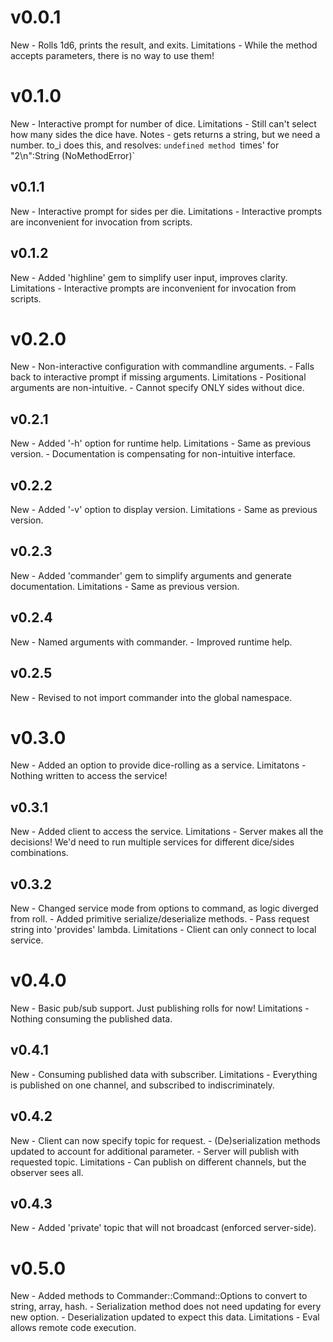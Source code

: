 v0.0.1
======
  New
    - Rolls 1d6, prints the result, and exits.
  Limitations
    - While the method accepts parameters, there is no way to use them!

v0.1.0
======
  New
    - Interactive prompt for number of dice.
  Limitations
    - Still can't select how many sides the dice have.
  Notes
    - gets returns a string, but we need a number. to_i does this, and resolves:
      `undefined method `times' for "2\n":String (NoMethodError)`

v0.1.1
------
  New
    - Interactive prompt for sides per die.
  Limitations
    - Interactive prompts are inconvenient for invocation from scripts.

v0.1.2
------
  New
    - Added 'highline' gem to simplify user input, improves clarity.
  Limitations
    - Interactive prompts are inconvenient for invocation from scripts.

v0.2.0
======
  New
    - Non-interactive configuration with commandline arguments.
    - Falls back to interactive prompt if missing arguments.
  Limitations
    - Positional arguments are non-intuitive.
    - Cannot specify ONLY sides without dice.

v0.2.1
------
  New
    - Added '-h' option for runtime help.
  Limitations
    - Same as previous version.
    - Documentation is compensating for non-intuitive interface.

v0.2.2
------
  New
    - Added '-v' option to display version.
  Limitations
    - Same as previous version.

v0.2.3
------
  New
    - Added 'commander' gem to simplify arguments and generate documentation.
  Limitations
    - Same as previous version.

v0.2.4
------
  New
    - Named arguments with commander.
    - Improved runtime help.

v0.2.5
------
  New
    - Revised to not import commander into the global namespace.

v0.3.0
======
  New
    - Added an option to provide dice-rolling as a service.
  Limitatons
    - Nothing written to access the service!

v0.3.1
------
  New
    - Added client to access the service.
  Limitations
    - Server makes all the decisions! We'd need to run multiple services for 
      different dice/sides combinations.

v0.3.2
------
  New
    - Changed service mode from options to command, as logic diverged from roll.
    - Added primitive serialize/deserialize methods.
    - Pass request string into 'provides' lambda.
  Limitations
    - Client can only connect to local service.

v0.4.0
======
  New
    - Basic pub/sub support. Just publishing rolls for now!
  Limitations
    - Nothing consuming the published data.

v0.4.1
------
  New
    - Consuming published data with subscriber.
  Limitations
    - Everything is published on one channel, and subscribed to indiscriminately.

v0.4.2
------
  New
    - Client can now specify topic for request.
    - (De)serialization methods updated to account for additional parameter.
    - Server will publish with requested topic.
  Limitations
    - Can publish on different channels, but the observer sees all.

v0.4.3
------
  New
    - Added 'private' topic that will not broadcast (enforced server-side).

v0.5.0
======
  New
    - Added methods to Commander::Command::Options to convert to string, array, hash.
    - Serialization method does not need updating for every new option.
    - Deserialization updated to expect this data.
  Limitations
    - Eval allows remote code execution.
